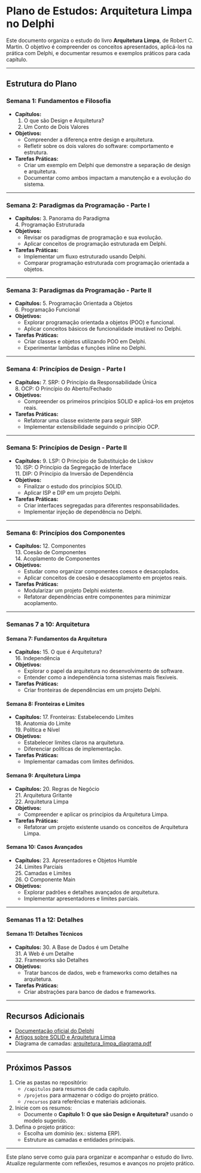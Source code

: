 # Plano de Estudos: Arquitetura Limpa no Delphi

Este documento organiza o estudo do livro **Arquitetura Limpa**, de Robert C. Martin. O objetivo é compreender os conceitos apresentados, aplicá-los na prática com Delphi, e documentar resumos e exemplos práticos para cada capítulo.

---

## **Estrutura do Plano**

### Semana 1: Fundamentos e Filosofia
- **Capítulos:**
  1. O que são Design e Arquitetura?  
  2. Um Conto de Dois Valores  
- **Objetivos:**
  - Compreender a diferença entre design e arquitetura.
  - Refletir sobre os dois valores do software: comportamento e estrutura.  
- **Tarefas Práticas:**
  - Criar um exemplo em Delphi que demonstre a separação de design e arquitetura.
  - Documentar como ambos impactam a manutenção e a evolução do sistema.

---

### Semana 2: Paradigmas da Programação - Parte I
- **Capítulos:**
  3. Panorama do Paradigma  
  4. Programação Estruturada  
- **Objetivos:**
  - Revisar os paradigmas de programação e sua evolução.  
  - Aplicar conceitos de programação estruturada em Delphi.  
- **Tarefas Práticas:**
  - Implementar um fluxo estruturado usando Delphi.
  - Comparar programação estruturada com programação orientada a objetos.

---

### Semana 3: Paradigmas da Programação - Parte II
- **Capítulos:**
  5. Programação Orientada a Objetos  
  6. Programação Funcional  
- **Objetivos:**
  - Explorar programação orientada a objetos (POO) e funcional.  
  - Aplicar conceitos básicos de funcionalidade imutável no Delphi.  
- **Tarefas Práticas:**
  - Criar classes e objetos utilizando POO em Delphi.
  - Experimentar lambdas e funções inline no Delphi.

---

### Semana 4: Princípios de Design - Parte I
- **Capítulos:**
  7. SRP: O Princípio da Responsabilidade Única  
  8. OCP: O Princípio do Aberto/Fechado  
- **Objetivos:**
  - Compreender os primeiros princípios SOLID e aplicá-los em projetos reais.  
- **Tarefas Práticas:**
  - Refatorar uma classe existente para seguir SRP.
  - Implementar extensibilidade seguindo o princípio OCP.

---

### Semana 5: Princípios de Design - Parte II
- **Capítulos:**
  9. LSP: O Princípio de Substituição de Liskov  
  10. ISP: O Princípio da Segregação de Interface  
  11. DIP: O Princípio da Inversão de Dependência  
- **Objetivos:**
  - Finalizar o estudo dos princípios SOLID.
  - Aplicar ISP e DIP em um projeto Delphi.  
- **Tarefas Práticas:**
  - Criar interfaces segregadas para diferentes responsabilidades.
  - Implementar injeção de dependência no Delphi.

---

### Semana 6: Princípios dos Componentes
- **Capítulos:**
  12. Componentes  
  13. Coesão de Componentes  
  14. Acoplamento de Componentes  
- **Objetivos:**
  - Estudar como organizar componentes coesos e desacoplados.
  - Aplicar conceitos de coesão e desacoplamento em projetos reais.  
- **Tarefas Práticas:**
  - Modularizar um projeto Delphi existente.
  - Refatorar dependências entre componentes para minimizar acoplamento.

---

### Semanas 7 a 10: Arquitetura
#### Semana 7: Fundamentos da Arquitetura
- **Capítulos:**
  15. O que é Arquitetura?  
  16. Independência  
- **Objetivos:**
  - Explorar o papel da arquitetura no desenvolvimento de software.
  - Entender como a independência torna sistemas mais flexíveis.  
- **Tarefas Práticas:**
  - Criar fronteiras de dependências em um projeto Delphi.

#### Semana 8: Fronteiras e Limites
- **Capítulos:**
  17. Fronteiras: Estabelecendo Limites  
  18. Anatomia do Limite  
  19. Política e Nível  
- **Objetivos:**
  - Estabelecer limites claros na arquitetura.
  - Diferenciar políticas de implementação.  
- **Tarefas Práticas:**
  - Implementar camadas com limites definidos.

#### Semana 9: Arquitetura Limpa
- **Capítulos:**
  20. Regras de Negócio  
  21. Arquitetura Gritante  
  22. Arquitetura Limpa  
- **Objetivos:**
  - Compreender e aplicar os princípios da Arquitetura Limpa.
- **Tarefas Práticas:**
  - Refatorar um projeto existente usando os conceitos de Arquitetura Limpa.

#### Semana 10: Casos Avançados
- **Capítulos:**
  23. Apresentadores e Objetos Humble  
  24. Limites Parciais  
  25. Camadas e Limites  
  26. O Componente Main  
- **Objetivos:**
  - Explorar padrões e detalhes avançados de arquitetura.
  - Implementar apresentadores e limites parciais.  

---

### Semanas 11 a 12: Detalhes
#### Semana 11: Detalhes Técnicos
- **Capítulos:**
  30. A Base de Dados é um Detalhe  
  31. A Web é um Detalhe  
  32. Frameworks são Detalhes  
- **Objetivos:**
  - Tratar bancos de dados, web e frameworks como detalhes na arquitetura.  
- **Tarefas Práticas:**
  - Criar abstrações para banco de dados e frameworks.

---

## **Recursos Adicionais**
- [Documentação oficial do Delphi](https://www.embarcadero.com)
- [Artigos sobre SOLID e Arquitetura Limpa](./recursos/solid.md)
- Diagrama de camadas: [arquitetura_limpa_diagrama.pdf](./recursos/arquitetura_limpa_diagrama.pdf)

---

## **Próximos Passos**
1. Crie as pastas no repositório:
   - `/capitulos` para resumos de cada capítulo.
   - `/projetos` para armazenar o código do projeto prático.
   - `/recursos` para referências e materiais adicionais.
2. Inicie com os resumos:
   - Documente o **Capítulo 1: O que são Design e Arquitetura?** usando o modelo sugerido.
3. Defina o projeto prático:
   - Escolha um domínio (ex.: sistema ERP).
   - Estruture as camadas e entidades principais.

---

Este plano serve como guia para organizar e acompanhar o estudo do livro. Atualize regularmente com reflexões, resumos e avanços no projeto prático.
